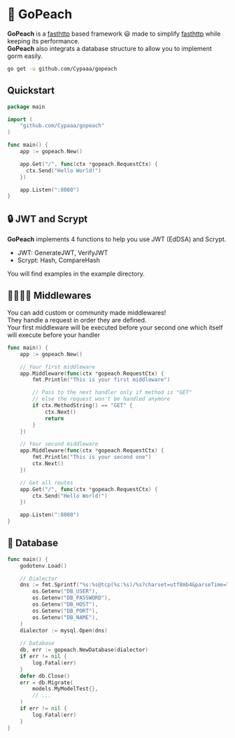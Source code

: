 # 🍑 GoPeach

**GoPeach** is a [fasthttp](github.com/valyala/fasthttp) based framework 😃 made to simplify [fasthttp](github.com/valyala/fasthttp) while keeping its performance.  
**GoPeach** also integrats a database structure to allow you to implement gorm easily.

```bash
go get -u github.com/Cypaaa/gopeach
```

## Quickstart

```go
package main

import (
    "github.com/Cypaaa/gopeach"
)

func main() {
    app := gopeach.New()

    app.Get("/", func(ctx *gopeach.RequestCtx) {
      ctx.Send("Hello World!")
    })

    app.Listen(":8080")
}
```

## 🔒 JWT and Scrypt

**GoPeach** implements 4 functions to help you use JWT (EdDSA) and Scrypt.  

- JWT: GenerateJWT, VerifyJWT 
- Scrypt: Hash, CompareHash

You will find examples in the example directory.

## 👨‍💻👩‍💻 Middlewares

You can add custom or community made middlewares!  
They handle a request in order they are defined.  
Your first middleware will be executed before your second one which itself will execute before your handler

```go
func main() {
    app := gopeach.New()

    // Your first middleware
    app.Middleware(func(ctx *gopeach.RequestCtx) {
        fmt.Println("This is your first middleware")

        // Pass to the next handler only if method is "GET"
        // else the request won't be handled anymore
        if ctx.MethodString() == "GET" {
            ctx.Next()
            return
        }
    })

    // Your second middleware
    app.Middleware(func(ctx *gopeach.RequestCtx) {
        fmt.Println("This is your second one")
        ctx.Next()
    })

    // Get all routes
    app.Get("/", func(ctx *gopeach.RequestCtx) {
        ctx.Send("Hello World!")
    })

    app.Listen(":8080")
}
```

## 📓 Database

```go
func main() {
    godotenv.Load()

    // Dialector
    dns := fmt.Sprintf("%s:%s@tcp(%s:%s)/%s?charset=utf8mb4&parseTime=True&loc=Local",
        os.Getenv("DB_USER"),
        os.Getenv("DB_PASSWORD"),
        os.Getenv("DB_HOST"),
        os.Getenv("DB_PORT"),
        os.Getenv("DB_NAME"),
    )
    dialector := mysql.Open(dns)
    
    // Database
    db, err := gopeach.NewDatabase(dialector)
    if err != nil {
        log.Fatal(err)
    }
    defer db.Close()
    err = db.Migrate(
        models.MyModelTest{},
        // ...
    )
    if err != nil {
        log.Fatal(err)
    }
}
```
